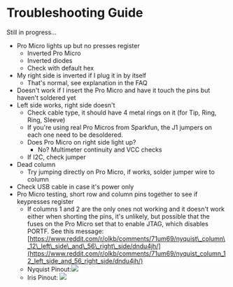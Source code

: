 # Troubleshooting Guide

Still in progress...

* Pro Micro lights up but no presses register
  * Inverted Pro Micro
  * Inverted diodes
  * Check with default hex
* My right side is inverted if I plug it in by itself
  * That's normal, see explanation in the FAQ
* Doesn't work if I insert the Pro Micro and have it touch the pins but haven't soldered yet
* Left side works, right side doesn't
  * Check cable type, it should have 4 metal rings on it \(for Tip, Ring, Ring, Sleeve\)
  * If you're using real Pro Micros from Sparkfun, the J1 jumpers on each one need to be desoldered.
  * Does Pro Micro on right side light up?
    * No? Multimeter continuity and VCC checks
  * If I2C, check jumper
* Dead column
  * Try jumping directly on Pro Micro, if works, solder jumper wire to column
* Check USB cable in case it's power only
* Pro Micro testing, short row and column pins together to see if keypresses register
  * If columns 1 and 2 are the only ones not working and it doesn't work either when shorting the pins, it's unlikely, but possible that the fuses on the Pro Micro set that to enable JTAG, which disables PORTF. See this message: [https://www.reddit.com/r/olkb/comments/71um69/nyquist\_column\_12\_left\_side\_and\_56\_right\_side/dndu4jh/](https://www.reddit.com/r/olkb/comments/71um69/nyquist_column_12_left_side_and_56_right_side/dndu4jh/)
  * Nyquist Pinout:![](https://i.imgur.com/CNxRMGg.png)
  * Iris Pinout:
    ![](https://i.imgur.com/JdiVIcG.png)



